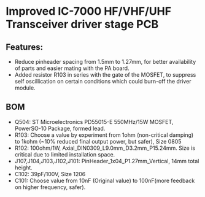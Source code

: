 # Improved IC-7000 HF/VHF/UHF Transceiver driver stage PCB

## Features:
* Reduce pinheader spacing from 1.5mm to 1.27mm, for better availability of parts and easier mating with the PA board.
* Added resistor R103 in series with the gate of the MOSFET, to suppress self oscillication on certain conditions which could burn-off the driver module.

## BOM
* Q504: ST Microelectronics PD55015-E 550MHz/15W MOSFET, PowerSO-10 Package, formed lead.
* R103: Choose a value by experiment from 1ohm (non-critical damping) to 1kohm (~10% reduced final output power, but safer), Size 0805
* R102: 100ohm/1W, Axial_DIN0309_L9.0mm_D3.2mm_P15.24mm. Size is critical due to limited installation space.
* J107,J104,J103,J102,J101: PinHeader_1x04_P1.27mm_Vertical, 14mm total height.
* C102: 39pF/100V, Size 1206
* C101: Choose value from 10nF (Original value) to 100nF(more feedback on higher frequency, safer).
